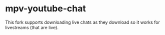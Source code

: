 # mpv-youtube-chat
This fork supports downloading live chats as they download so it works for livestreams (that are live).
